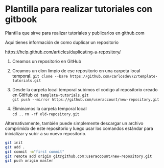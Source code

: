 # Plantilla para realizar tutoriales con gitbook
Plantilla que sirve para realizar tutoriales y publicarlos en github.com

Aqui tienes información de como duplicar un repositorio  

https://help.github.com/articles/duplicating-a-repository/

1. Creamos un repositorio en GitHub  


2. Creamos un clon limpio de ese repositorio en una carpeta local temporal.
`git clone --bare https://github.com/carlosdev72/template-tutorials.git`

3. Desde la carpeta local temporal subimos el codigo al repositorio creado en GitHub
`cd template-tutorials.git`  
`git push --mirror https://github.com/useraccount/new-repository.git`  

4. Eliminamos la carpeta temporal local  
`cd ..`
`rm -rf old-repository.git`

Alternativamente, también puede simplemente descargar un archivo comprimido de este repositorio y luego usar los 
comandos estándar para inicializar y subir a su nuevo repositorio.  

```bash
git init
git add .
git commit -m"first commit"
git remote add origin git@github.com:useraccount/new-repository.git  
git push origin master
```



